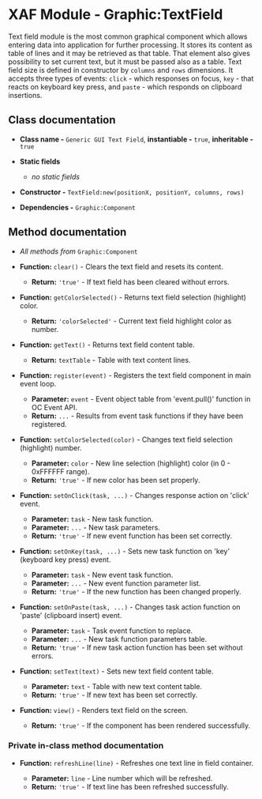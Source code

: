 # XAF Module - Graphic:TextField

Text field module is the most common graphical component which allows entering data into application for further processing. It stores its content as table of lines and it may be retrieved as that table. That element also gives possibility to set current text, but it must be passed also as a table. Text field size is defined in constructor by `columns` and `rows` dimensions. It accepts three types of events: `click` - which responses on focus, `key` - that reacts on keyboard key press, and `paste` - which responds on clipboard insertions.

## Class documentation

* **Class name -** `Generic GUI Text Field`, **instantiable -** `true`, **inheritable -** `true`
* **Static fields**

  * *no static fields*

* **Constructor -** `TextField:new(positionX, positionY, columns, rows)`
* **Dependencies -** `Graphic:Component`

## Method documentation

* *All methods from* `Graphic:Component`

* **Function:** `clear()` - Clears the text field and resets its content.

  * **Return:** `'true'` - If text field has been cleared without errors.

* **Function:** `getColorSelected()` - Returns text field selection (highlight) color.

  * **Return:** `'colorSelected'` - Current text field highlight color as number.

* **Function:** `getText()` - Returns text field content table.

  * **Return:** `textTable` - Table with text content lines.

* **Function:** `register(event)` - Registers the text field component in main event loop.

  * **Parameter:** `event` - Event object table from 'event.pull()' function in OC Event API.
  * **Return:** `...` - Results from event task functions if they have been registered.

* **Function:** `setColorSelected(color)` - Changes text field selection (highlight) number.

  * **Parameter:** `color` - New line selection (highlight) color (in 0 - 0xFFFFFF range).
  * **Return:** `'true'` - If new color has been set properly.

* **Function:** `setOnClick(task, ...)` - Changes response action on 'click' event.

  * **Parameter:** `task` - New task function.
  * **Parameter:** `...` - New task parameters.
  * **Return:** `'true'` - If new event function has been set correctly.

* **Function:** `setOnKey(task, ...)` - Sets new task function on 'key' (keyboard key press) event.

  * **Parameter:** `task` - New event task function.
  * **Parameter:** `...` - New event function parameter list.
  * **Return:** `'true'` - If the new function has been changed properly.

* **Function:** `setOnPaste(task, ...)` - Changes task action function on 'paste' (clipboard insert) event.

  * **Parameter:** `task` - Task event function to replace.
  * **Parameter:** `...` - New task function parameters table.
  * **Return:** `'true'` - If new task action function has been set without errors.

* **Function:** `setText(text)` - Sets new text field content table.

  * **Parameter:** `text` - Table with new text content table.
  * **Return:** `'true'` - If new text has been set correctly.

* **Function:** `view()` - Renders text field on the screen.

  * **Return:** `'true'` - If the component has been rendered successfully.

### Private in-class method documentation

* **Function:** `refreshLine(line)` - Refreshes one text line in field container.

  * **Parameter:** `line` - Line number which will be refreshed.
  * **Return:** `'true'` - If text line has been refreshed successfully.

